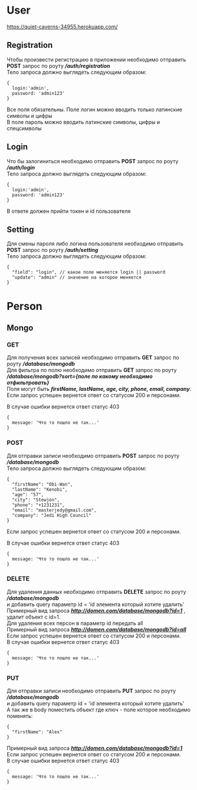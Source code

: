 # User
https://quiet-caverns-34955.herokuapp.com/
## Registration

Чтобы произвести регистрацию в приложении необходимо отправить **POST** запрос по роуту ***/auth/registration*** <br>
Тело запроса должно выглядеть следующим образом:
```
{
  login:'admin',
  password: 'admin123'
}
```
Все поля обязательны. Поле логин можно вводить только латинские символы и цифры <br>
В поле пароль можно вводить латинские символы, цифры и спецсимволы

## Login

Что бы залогиниться необходимо отправить **POST** запрос по роуту ***/auth/login*** <br>
Тело запроса должно выглядеть следующим образом:
```
{
  login:'admin',
  password: 'admin123'
}
```
В ответе должен прийти токен и id пользователя


## Setting

Для смены пароля либо логина пользователя необходимо отправить **POST** запрос по роуту ***/auth/setting*** <br>
Тело запроса должно выглядеть следующим образом:

```
{
  "field": "login", // какое поле меняется login || password
  "update": "admin" // значение на которое меняется
}
```

# Person

## Mongo
### GET
Для получения всех записей необходимо отправить **GET** запрос по роуту ***/database/mongodb***<br>
Для фильтра по полю необходимо отправить **GET** запрос по роуту ***/database/mongodb?sort={поле по какому необходимо отфильтровать}***<br>
Поля могут быть ***firstName, lastName, age, city, phone, email, company.*** Если запрос успешен вернется ответ со статусом 200 и персонами.<br>

В случае ошибки вернется ответ статус 403
```
{
  message: 'Что то пошло не так...'
}
```

### POST
Для отправки записи необходимо отправить **POST** запрос по роуту ***/database/mongodb***<br>
Тело запроса должно выглядеть следующим образом:
```
{ 
  "firstName": "Obi-Wan", 
  "lastName": "Kenobi", 
  "age": "57", 
  "city": "Stewjon", 
  "phone": "+1231231", 
  "email": "masterjedy@gmail.com",
  "company": "Jedi High Council" 
}
```
Если запрос успешен вернется ответ со статусом 200 и персонами. <br>

В случае ошибки вернется ответ статус 403
```
{
  message: 'Что то пошло не так...'
}
```

### DELETE
Для удаления данных необходимо отправить **DELETE** запрос по роуту ***/database/mongodb***<br>
и добавить query параметр id = 'id элемента который хотите удалить'<br>
Примерный вид запроса ***http://domen.com/database/mongodb?id=1*** , удалит объект с id=1.<br>
Для удаления всех персон в параметр id передать all <br>
Примерный вид запроса ***http://domen.com/database/mongodb?id=all*** 
Если запрос успешен вернется ответ со статусом 200 и персонами. <br>
В случае ошибки вернется ответ статус 403
```
{
  message: 'Что то пошло не так...'
}
```

### PUT
Для отправки записи необходимо отправить **PUT** запрос по роуту ***/database/mongodb***<br>
и добавить query параметр id = 'id элемента который хотите удалить'<br>
А так же в body поместить объект где ключ - поле которое необходимо поменять:
```
{
  "firstName": "Alex"
}
```
Примерный вид запроса ***http://domen.com/database/mongodb?id=1*** <br>
Если запрос успешен вернется ответ со статусом 200 и персонами. <br>
В случае ошибки вернется ответ статус 403
```
{
  message: 'Что то пошло не так...'
}
```